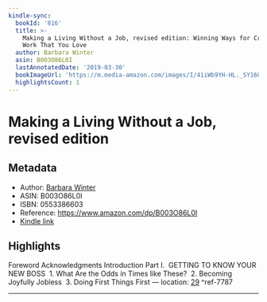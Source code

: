 ```yaml
---
kindle-sync:
  bookId: '816'
  title: >-
    Making a Living Without a Job, revised edition: Winning Ways for Creating
    Work That You Love
  author: Barbara Winter
  asin: B003O86L0I
  lastAnnotatedDate: '2019-03-30'
  bookImageUrl: 'https://m.media-amazon.com/images/I/41iWb9YH-HL._SY160.jpg'
  highlightsCount: 1
---
```

# Making a Living Without a Job, revised edition
## Metadata
* Author: [Barbara Winter](https://www.amazon.comundefined)
* ASIN: B003O86L0I
* ISBN: 0553386603
* Reference: https://www.amazon.com/dp/B003O86L0I
* [Kindle link](kindle://book?action=open&asin=B003O86L0I)

## Highlights
Foreword Acknowledgments Introduction Part I.  GETTING TO KNOW YOUR NEW BOSS  1. What Are the Odds in Times like These?  2. Becoming Joyfully Jobless  3. Doing First Things First — location: [29](kindle://book?action=open&asin=B003O86L0I&location=29) ^ref-7787

---
